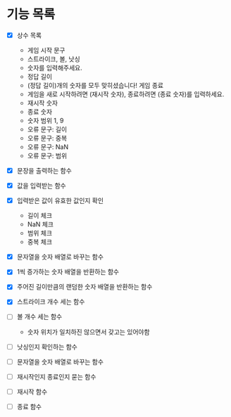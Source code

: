# 기능 목록

- [x] 상수 목록

  - 게임 시작 문구
  - 스트라이크, 볼, 낫싱
  - 숫자를 입력해주세요.
  - 정답 길이
  - (정답 길이)개의 숫자를 모두 맞히셨습니다! 게임 종료
  - 게임을 새로 시작하려면 (재시작 숫자), 종료하려면 (종료 숫자)를 입력하세요.
  - 재시작 숫자
  - 종료 숫자
  - 숫자 범위 1, 9
  - 오류 문구: 길이
  - 오류 문구: 중복
  - 오류 문구: NaN
  - 오류 문구: 범위

- [x] 문장을 출력하는 함수

- [x] 값을 입력받는 함수
- [x] 입력받은 값이 유효한 값인지 확인

  - 길이 체크
  - NaN 체크
  - 범위 체크
  - 중복 체크

- [x] 문자열을 숫자 배열로 바꾸는 함수
- [x] 1씩 증가하는 숫자 배열을 반환하는 함수
- [x] 주어진 길이만큼의 랜덤한 숫자 배열을 반환하는 함수
- [x] 스트라이크 개수 세는 함수
- [ ] 볼 개수 세는 함수
  - 숫자 위치가 일치하진 않으면서 갖고는 있어야함
- [ ] 낫싱인지 확인하는 함수
- [ ] 문자열을 숫자 배열로 바꾸는 함수
- [ ] 재시작인지 종료인지 묻는 함수
- [ ] 재시작 함수
- [ ] 종료 함수
